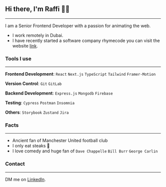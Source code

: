 [here]: https://rhymecode.net
[LinkedIn]: https://www.linkedin.com/in/raffi-chamakian

## Hi there, I'm Raffi 🤝🏻

---

I am a Senior Frontend Developer with a passion for animating the web.

- I work remotely in Dubai.
- I have recently started a software company rhymecode you can visit the website [link][here].

### Tools I use

---

**Frontend Development**: `React` `Next.js` `TypeScript` `Tailwind` `Framer-Motion`

**Version Control**: `Git` `GitLab`

**Backend Development**: `Express.js` `Mongodb` `Firebase`

**Testing**: `Cypress` `Postman` `Insomnia`

**Others**: `Storybook` `Zustand` `Jira`

### Facts

---

- Ancient fan of Manchester United football club
- I only eat steaks 🥩
- I love comedy and huge fan of `Dave Chappelle` `Bill Burr` `George Carlin`

### Contact

---

DM me on [LinkedIn].

